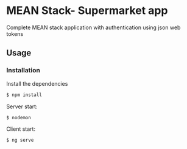 # MEAN Stack- Supermarket app 


Complete MEAN stack application with authentication using json web tokens



## Usage


### Installation

Install the dependencies

```sh
$ npm install
```

Server start:
```sh
$ nodemon
```

Client start:
```sh
$ ng serve
```





